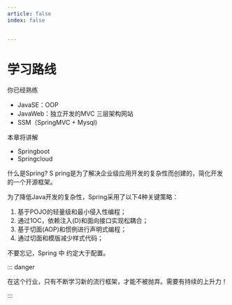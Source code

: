 ```yaml
---
article: false
index: false


---
```


# 学习路线

你已经熟练

- JavaSE：OOP
- JavaWeb：独立开发的MVC 三层架构网站
- SSM（SpringMVC + Mysql)

本章将讲解

- Springboot
- Springcloud

什么是Spring? S pring是为了解决企业级应用开发的复杂性而创建的，简化开发的一个开源框架。

为了降低Java开发的复杂性，Spring采用了以下4种关键策略：

1. 基于POJO的轻量级和最小侵入性编程；
2. 通过1OC，依赖注入(D)和面向接口实现松耦合；
3. 基于切面(AOP)和惯例进行声明式编程；
4. 通过切面和模版减少样式代码；

不要忘记，Spring 中 约定大于配置。

::: danger

在这个行业，只有不断学习新的流行框架，才能不被抛弃。需要有持续的上升力！

:::